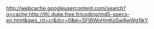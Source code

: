 <http://webcache.googleusercontent.com/search?q=cache:http://tfc.duke.free.fr/coding/md5-specs-en.html&gws_rd=cr&dcr=0&ei=SFIBWoHmKoSw8wWg1IkY>
